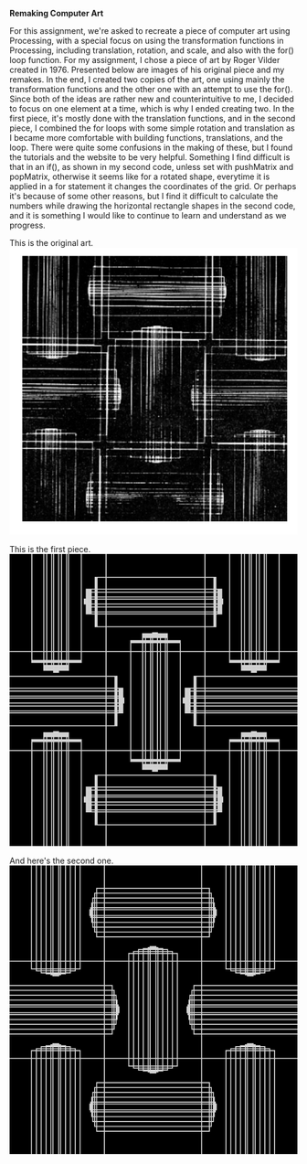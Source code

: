 **Remaking Computer Art**

For this assignment, we're asked to recreate a piece of computer art using Processing, with a special focus on using the transformation functions in Processing, including translation, rotation, and scale, and also with the for() loop function. For my assignment, I chose a piece of art by Roger Vilder created in 1976. Presented below are images of his original piece and my remakes. In the end, I created two copies of the art, one using mainly the transformation functions and the other one with an attempt to use the for(). Since both of the ideas are rather new and counterintuitive to me, I decided to focus on one element at a time, which is why I ended creating two. In the first piece, it's mostly done with the translation functions, and in the second piece, I combined the for loops with some simple rotation and translation as I became more comfortable with building functions, translations, and the loop. There were quite some confusions in the making of these, but I found the tutorials and the website to be very helpful. Something I find difficult is that in an if(), as shown in my second code, unless set with pushMatrix and popMatrix, otherwise it seems like for a rotated shape, everytime it is applied in a for statement it changes the coordinates of the grid. Or perhaps it's because of some other reasons, but I find it difficult to calculate the numbers while drawing the horizontal rectangle shapes in the second code, and it is something I would like to continue to learn and understand as we progress. 

This is the original art.
![](original.png)

This is the first piece.
![](art1.png)

And here's the second one. 
![](art2.png)
